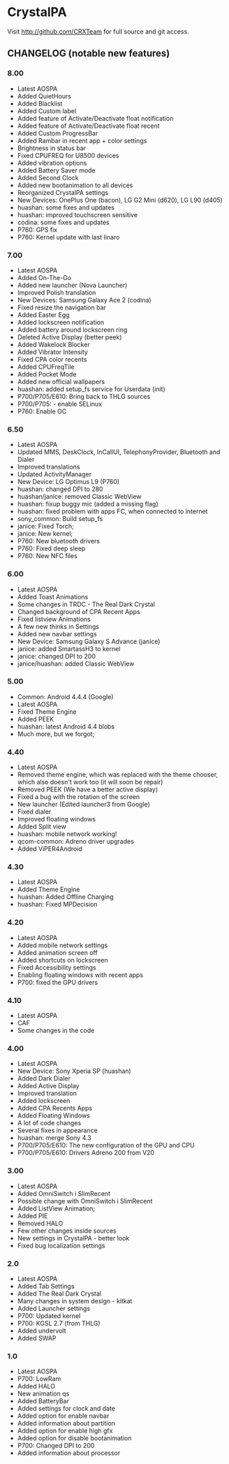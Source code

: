 CrystalPA
===============

Visit http://github.com/CRXTeam for full source and git access.

CHANGELOG (notable new features)
---------
### 8.00
* Latest AOSPA
* Added QuietHours
* Added Blacklist
* Added Custom label
* Added feature of Activate/Deactivate float notification
* Added feature of Activate/Deactivate float recent
* Added Custom ProgressBar
* Added Rambar in recent app + color settings
* Brightness in status bar
* Fixed CPUFREQ for U8500 devices
* Added vibration options
* Added Battery Saver mode
* Added Second Clock
* Added new bootanimation to all devices
* Reorganized CrystalPA settings
* New Devices: OnePlus One (bacon), LG G2 Mini (d620), LG L90 (d405)
* huashan: some fixes and updates
* huashan: improved touchscreen sensitive
* codina: some fixes and updates
* P760: GPS fix
* P760: Kernel update with last linaro

### 7.00
* Latest AOSPA
* Added On-The-Go
* Added new launcher (Nova Launcher)
* Improved Polish translation
* New Devices: Samsung Galaxy Ace 2 (codina)
* Fixed resize the navigation bar
* Added Easter Egg
* Added lockscreen notification
* Added battery around lockscreen ring
* Deleted Active Display (better peek)
* Added Wakelock Blocker
* Added Vibrator Intensity
* Fixed CPA color recents
* Added CPUFreqTile
* Added Pocket Mode
* Added new official wallpapers
* huashan: added setup_fs service for Userdata (init)
* P700/P705/E610: Bring back to THLG sources
* P700/P705: - enable SELinux
* P760: Enable OC

### 6.50
* Latest AOSPA
* Updated MMS, DeskClock, InCallUI, TelephonyProvider, Bluetooth and Dialer
* Improved translations
* Updated ActivityManager
* New Device: LG Optimus L9 (P760)
* huashan: changed DPI to 280
* huashan/janice: removed Classic WebView
* huashan: fixup buggy mic (added a missing flag)
* huashan: fixed problem with apps FC, when connected to internet
* sony_common: Build setup_fs
* janice: Fixed Torch;
* janice: New kernel;
* P760: New bluetooth drivers
* P760: Fixed deep sleep
* P760: New NFC files

### 6.00
* Latest AOSPA
* Added Toast Animations
* Some changes in TRDC - The Real Dark Crystal
* Changed background of CPA Recent Apps
* Fixed listview Animations
* A few new thinks in Settings
* Added new navbar settings
* New Device: Samsung Galaxy S Advance (janice)
* janice: added SmartassH3 to kernel
* janice: changed DPI to 200
* janice/huashan: added Classic WebView

### 5.00
* Common: Android 4.4.4 (Google)
* Latest AOSPA
* Fixed Theme Engine
* Added PEEK
* huashan: latest Android 4.4 blobs
* Much more, but we forgot;

### 4.40
* Latest AOSPA
* Removed theme engine, which was replaced with the theme chooser, which also doesn't work too (it will soon be repair)
* Removed PEEK (We have a better active display)
* Fixed a bug with the rotation of the screen
* New launcher (Edited launcher3 from Google)
* Fixed dialer
* Improved floating windows
* Added Split view
* huashan: mobile network working!
* qcom-common: Adreno driver upgrades
* Added ViPER4Android

### 4.30
* Latest AOSPA
* Added Theme Engine
* huashan: Added Offline Charging
* huashan: Fixed MPDecision

### 4.20
* Latest AOSPA
* Added mobile network settings
* Added animation screen off
* Added shortcuts on lockscreen
* Fixed Accessibility settings
* Enabling floating windows with recent apps
* P700: fixed the GPU drivers

### 4.10
* Latest AOSPA
* CAF
* Some changes in the code

### 4.00
* Latest AOSPA
* New Device: Sony Xperia SP (huashan)
* Added Dark Dialer
* Added Active Display
* Improved translation
* Added lockscreen
* Added CPA Recents Apps
* Added Floating Windows
* A lot of code changes
* Several fixes in appearance
* huashan: merge Sony 4.3
* P700/P705/E610: The new configuration of the GPU and CPU
* P700/P705/E610: Drivers Adreno 200 from V20

### 3.00
* Latest AOSPA
* Added OmniSwitch i SlimRecent
* Possible change with OmniSwitch i SlimRecent
* Added ListView Animation;
* Added PIE
* Removed HALO
* Few other changes inside sources
* New settings in CrystalPA - better look
* Fixed bug localization settings

### 2.0
* Latest AOSPA
* Added Tab Settings
* Added The Real Dark Crystal
* Many changes in system design - kitkat
* Added Launcher settings
* P700: Updated kernel
* P700: KGSL 2.7 (from THLG)
* Added undervolt
* Added SWAP

### 1.0
* Latest AOSPA
* P700: LowRam
* Added HALO
* New animation qs
* Added BatteryBar
* Added settings for clock and date
* Added option for enable navbar
* Added information about partition
* Added option for enable high gfx
* Added option for disable bootanimation
* P700: Changed DPI to 200
* Added information about processor
